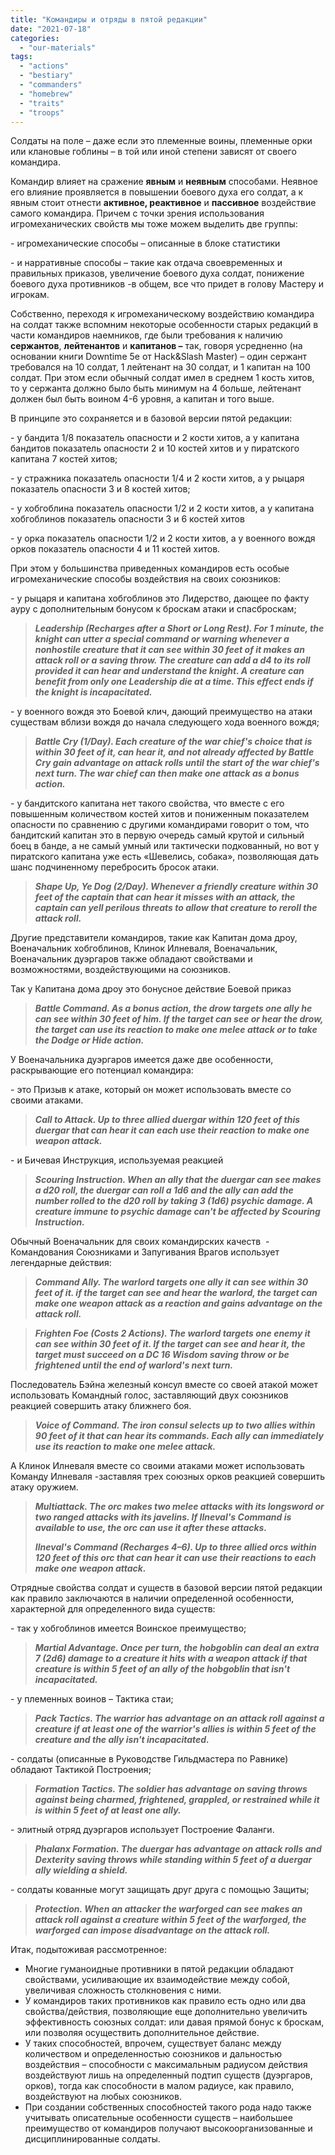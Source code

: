 ```yaml
---
title: "Командиры и отряды в пятой редакции"
date: "2021-07-18"
categories: 
  - "our-materials"
tags: 
  - "actions"
  - "bestiary"
  - "commanders"
  - "homebrew"
  - "traits"
  - "troops"
---
```


Солдаты на поле – даже если это племенные воины, племенные орки или клановые гоблины – в той или иной степени зависят от своего командира.

Командир влияет на сражение **явным** и **неявным** способами. Неявное его влияние проявляется в повышении боевого духа его солдат, а к явным стоит отнести **активное, реактивное** и **пассивное** воздействие самого командира. Причем с точки зрения использования игромеханических свойств мы тоже можем выделить две группы:

\- игромеханические способы – описанные в блоке статистики

\- и нарративные способы – такие как отдача своевременных и правильных приказов, увеличение боевого духа солдат, понижение боевого духа противников -в общем, все что придет в голову Мастеру и игрокам.

Собственно, переходя к игромеханическому воздействию командира на солдат также вспомним некоторые особенности старых редакций в части командиров наемников, где были требования к наличию **сержантов**, **лейтенантов** и **капитанов –** так, говоря усредненно (на основании книги Downtime 5e от Hack&Slash Master) – один сержант требовался на 10 солдат, 1 лейтенант на 30 солдат, и 1 капитан на 100 солдат. При этом если обычный солдат имел в среднем 1 кость хитов, то у сержанта должно было быть минимум на 4 больше, лейтенант должен был быть воином 4-6 уровня, а капитан и того выше.

В принципе это сохраняется и в базовой версии пятой редакции:

\- у бандита 1/8 показатель опасности и 2 кости хитов, а у капитана бандитов показатель опасности 2 и 10 костей хитов и у пиратского капитана 7 костей хитов;

\- у стражника показатель опасности 1/4 и 2 кости хитов, а у рыцаря показатель опасности 3 и 8 костей хитов;

\- у хобгоблина показатель опасности 1/2 и 2 кости хитов, а у капитана хобгоблинов показатель опасности 3 и 6 костей хитов

\- у орка показатель опасности 1/2 и 2 кости хитов, а у военного вождя орков показатель опасности 4 и 11 костей хитов.

При этом у большинства приведенных командиров есть особые игромеханические способы воздействия на своих союзников:

\- у рыцаря и капитана хобгоблинов это Лидерство, дающее по факту ауру с дополнительным бонусом к броскам атаки и спасброскам;

> _**Leadership (Recharges after a Short or Long Rest). For 1 minute, the knight can utter a special command or warning whenever a nonhostile creature that it can see within 30 feet of it makes an attack roll or a saving throw. The creature can add a d4 to its roll provided it can hear and understand the knight. A creature can benefit from only one Leadership die at a time. This effect ends if the knight is incapacitated.**_

\- у военного вождя это Боевой клич, дающий преимущество на атаки существам вблизи вождя до начала следующего хода военного вождя;

> _**Battle Cry (1/Day). Each creature of the war chief's choice that is within 30 feet of it, can hear it, and not already affected by Battle Cry gain advantage on attack rolls until the start of the war chief's next turn. The war chief can then make one attack as a bonus action.**_

\- у бандитского капитана нет такого свойства, что вместе с его повышенным количеством костей хитов и пониженным показателем опасности по сравнению с другими командирами говорит о том, что бандитский капитан это в первую очередь самый крутой и сильный боец в банде, а не самый умный или тактически подкованный, но вот у пиратского капитана уже есть «Шевелись, собака», позволяющая дать шанс подчиненному перебросить бросок атаки.

> _**Shape Up, Ye Dog (2/Day). Whenever a friendly creature within 30 feet of the captain that can hear it misses with an attack, the captain can yell perilous threats to allow that creature to reroll the attack roll.**_

Другие представители командиров, такие как Капитан дома дроу, Военачальник хобгоблинов, Клинок Илневаля, Военачальник, Военачальник дуэргаров также обладают свойствами и возможностями, воздействующими на союзников.

Так у Капитана дома дроу это бонусное действие Боевой приказ

> _**Battle Command. As a bonus action, the drow targets one ally he can see within 30 feet of him. If the target can see or hear the drow, the target can use its reaction to make one melee attack or to take the Dodge or Hide action.**_

У Военачальника дуэргаров имеется даже две особенности, раскрывающие его потенциал командира:

\- это Призыв к атаке, который он может использовать вместе со своими атаками.

> _**Call to Attack. Up to three allied duergar within 120 feet of this duergar that can hear it can each use their reaction to make one weapon attack.**_

\- и Бичевая Инструкция, используемая реакцией

> _**Scouring Instruction. When an ally that the duergar can see makes a d20 roll, the duergar can roll a 1d6 and the ally can add the number rolled to the d20 roll by taking 3 (1d6) psychic damage. A creature immune to psychic damage can't be affected by Scouring Instruction.**_

Обычный Военачальник для своих командирских качеств  - Командования Союзниками и Запугивания Врагов использует легендарные действия:

> _**Command Ally. The warlord targets one ally it can see within 30 feet of it. if the target can see and hear the warlord, the target can make one weapon attack as a reaction and gains advantage on the attack roll.**_

> _**Frighten Foe (Costs 2 Actions). The warlord targets one enemy it can see within 30 feet of it. If the target can see and hear it, the target must succeed on a DC 16 Wisdom saving throw or be frightened until the end of warlord's next turn.**_

Последователь Бэйна железный консул вместе со своей атакой может использовать Командный голос, заставляющий двух союзников реакцией совершить атаку ближнего боя.

> _**Voice of Command. The iron consul selects up to two allies within 90 feet of it that can hear its commands. Each ally can immediately use its reaction to make one melee attack.**_

А Клинок Илневаля вместе со своими атаками может использовать Команду Илневаля -заставляя трех союзных орков реакцией совершить атаку оружием.

> **_Multiattack. The orc makes two melee attacks with its longsword or two ranged attacks with its javelins. If Ilneval's Command is available to use, the orc can use it after these attacks._**
> 
> _**Ilneval's Command (Recharges 4–6). Up to three allied orcs within 120 feet of this orc that can hear it can use their reactions to each make one weapon attack.**_

Отрядные свойства солдат и существ в базовой версии пятой редакции как правило заключаются в наличии определенной особенности, характерной для определенного вида существ:

\- так у хобгоблинов имеется Воинское преимущество;

> _**Martial Advantage. Once per turn, the hobgoblin can deal an extra 7 (2d6) damage to a creature it hits with a weapon attack if that creature is within 5 feet of an ally of the hobgoblin that isn't incapacitated.**_

\- у племенных воинов – Тактика стаи;

> _**Pack Tactics. The warrior has advantage on an attack roll against a creature if at least one of the warrior's allies is within 5 feet of the creature and the ally isn't incapacitated.**_

\- солдаты (описанные в Руководстве Гильдмастера по Равнике) обладают Тактикой Построения;

> _**Formation Tactics. The soldier has advantage on saving throws against being charmed, frightened, grappled, or restrained while it is within 5 feet of at least one ally.**_

\- элитный отряд дуэргаров использует Построение Фаланги.

> _**Phalanx Formation. The duergar has advantage on attack rolls and Dexterity saving throws while standing within 5 feet of a duergar ally wielding a shield.**_

\- солдаты кованные могут защищать друг друга с помощью Защиты;

> _**Protection. When an attacker the warforged can see makes an attack roll against a creature within 5 feet of the warforged, the warforged can impose disadvantage on the attack roll.**_

Итак, подытоживая рассмотренное:

- Многие гуманоидные противники в пятой редакции обладают свойствами, усиливающие их взаимодействие между собой, увеличивая сложность столкновения с ними.
- У командиров таких противников как правило есть одно или два свойства/действия, позволяющие еще дополнительно увеличить эффективность союзных солдат: или давая прямой бонус к броскам, или позволяя осуществить дополнительное действие.
- У таких способностей, впрочем, существует баланс между количеством и определенностью союзников и дальностью воздействия – способности с максимальным радиусом действия воздействуют лишь на определенный подтип существ (дуэргаров, орков), тогда как способности в малом радиусе, как правило, воздействуют на любых союзников.
- При создании собственных способностей такого рода надо также учитывать описательные особенности существ – наибольшее преимущество от командиров получают высокоорганизованные и дисциплинированные солдаты.
